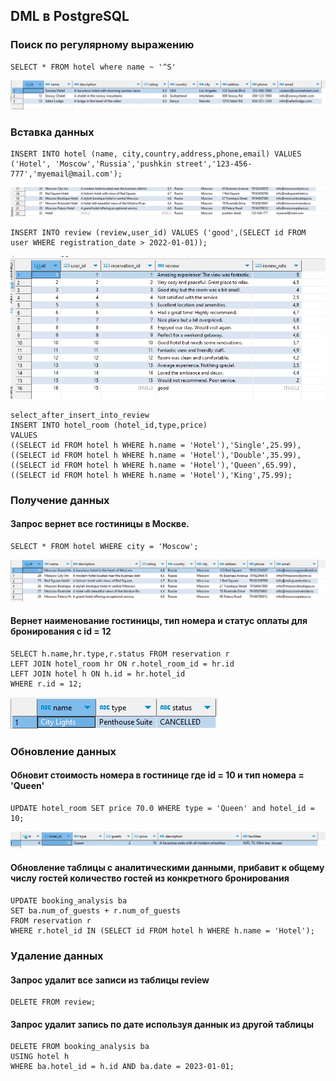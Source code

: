 ## DML в PostgreSQL

### Поиск по регулярному выражению

```
SELECT * FROM hotel where name ~ '^S'
```

![regexp_select](/images/hw05-query-result/regexp_select.png)

### Вставка данных

```
INSERT INTO hotel (name, city,country,address,phone,email) VALUES ('Hotel', 'Moscow','Russia','pushkin street','123-456-777','myemail@mail.com');
```

![select_after_hotel_insert](/images/hw05-query-result/select_after_hotel_insert.png)

```
INSERT INTO review (review,user_id) VALUES ('good',(SELECT id FROM user WHERE registration_date > 2022-01-01));
```

![select_after_insert_into_review](/images/hw05-query-result/select_after_insert_into_review.png)

```
select_after_insert_into_review
INSERT INTO hotel_room (hotel_id,type,price)
VALUES
((SELECT id FROM hotel h WHERE h.name = 'Hotel'),'Single',25.99),
((SELECT id FROM hotel h WHERE h.name = 'Hotel'),'Double',35.99),
((SELECT id FROM hotel h WHERE h.name = 'Hotel'),'Queen',65.99),
((SELECT id FROM hotel h WHERE h.name = 'Hotel'),'King',75.99);
```

### Получение данных

#### Запрос вернет все гостиницы в Москве.

```
SELECT * FROM hotel WHERE city = 'Moscow';
```

![select_hotels_in_moscow](/images/hw05-query-result/select_hotels_in_moscow.png)

#### Вернет наименование гостиницы, тип номера и статус оплаты для бронирования с id = 12

```
SELECT h.name,hr.type,r.status FROM reservation r
LEFT JOIN hotel_room hr ON r.hotel_room_id = hr.id
LEFT JOIN hotel h ON h.id = hr.hotel_id 
WHERE r.id = 12;
```

![select_left_join](/images/hw05-query-result/select_left_join.png)

### Обновление данных

#### Обновит стоимость номера в гостинице где id = 10 и тип номера = 'Queen'

```
UPDATE hotel_room SET price 70.0 WHERE type = 'Queen' and hotel_id = 10;
```
![upd_query](/images/hw05-query-result/upd_query.png)

#### Обновление таблицы с аналитическими данными, прибавит к общему числу гостей количество гостей из конкретного бронирования

```
UPDATE booking_analysis ba
SET ba.num_of_guests + r.num_of_guests
FROM reservation r
WHERE r.hotel_id IN (SELECT id FROM hotel h WHERE h.name = 'Hotel');
```

### Удаление данных

#### Запрос удалит все записи из таблицы review

```
DELETE FROM review;
```

#### Запрос удалит запись по дате используя даннык из другой таблицы

```
DELETE FROM booking_analysis ba
USING hotel h
WHERE ba.hotel_id = h.id AND ba.date = 2023-01-01;
```